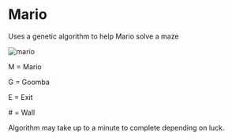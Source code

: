 # Mario
Uses a genetic algorithm to help Mario solve a maze

![mario](https://mattcarlson.org/img/mario.png?raw=true)

M = Mario

G = Goomba

E = Exit

&#35; = Wall

Algorithm may take up to a minute to complete depending on luck.
